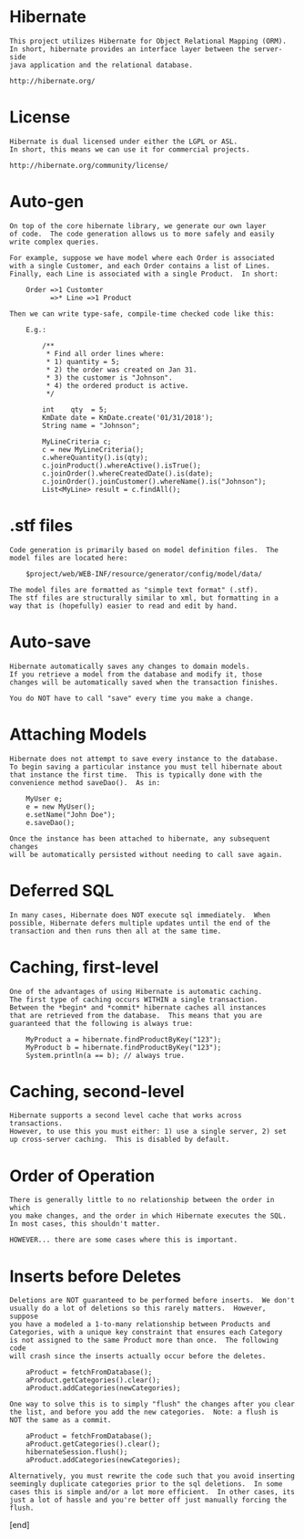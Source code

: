 Hibernate
=========

    This project utilizes Hibernate for Object Relational Mapping (ORM).
    In short, hibernate provides an interface layer between the server-side
    java application and the relational database.
    
    http://hibernate.org/

    
License
========

    Hibernate is dual licensed under either the LGPL or ASL.
    In short, this means we can use it for commercial projects.
    
    http://hibernate.org/community/license/


Auto-gen
========

    On top of the core hibernate library, we generate our own layer
    of code.  The code generation allows us to more safely and easily
    write complex queries.
    
    For example, suppose we have model where each Order is associated
    with a single Customer, and each Order contains a list of Lines.  
    Finally, each Line is associated with a single Product.  In short:
    
        Order =>1 Customter 
              =>* Line =>1 Product
        
    Then we can write type-safe, compile-time checked code like this:
    
        E.g.: 
        
            /** 
             * Find all order lines where:
             * 1) quantity = 5;
             * 2) the order was created on Jan 31.
             * 3) the customer is "Johnson".
             * 4) the ordered product is active.
             */
        
            int    qty  = 5;
            KmDate date = KmDate.create('01/31/2018');
            String name = "Johnson";
            
            MyLineCriteria c;
            c = new MyLineCriteria();
            c.whereQuantity().is(qty);
            c.joinProduct().whereActive().isTrue();
            c.joinOrder().whereCreatedDate().is(date);
            c.joinOrder().joinCustomer().whereName().is("Johnson");
            List<MyLine> result = c.findAll();


.stf files
==========
    
    Code generation is primarily based on model definition files.  The
    model files are located here:
    
        $project/web/WEB-INF/resource/generator/config/model/data/
        
    The model files are formatted as "simple text format" (.stf).
    The stf files are structurally similar to xml, but formatting in a 
    way that is (hopefully) easier to read and edit by hand.    

Auto-save
=========
   
    Hibernate automatically saves any changes to domain models.
    If you retrieve a model from the database and modify it, those 
    changes will be automatically saved when the transaction finishes.
    
    You do NOT have to call "save" every time you make a change.


Attaching Models
================

    Hibernate does not attempt to save every instance to the database.
    To begin saving a particular instance you must tell hibernate about
    that instance the first time.  This is typically done with the 
    convenience method saveDao().  As in:
    
        MyUser e;
        e = new MyUser();
        e.setName("John Doe");
        e.saveDao();
        
    Once the instance has been attached to hibernate, any subsequent changes
    will be automatically persisted without needing to call save again.
    
Deferred SQL
====================

    In many cases, Hibernate does NOT execute sql immediately.  When
    possible, Hibernate defers multiple updates until the end of the 
    transaction and then runs then all at the same time.

Caching, first-level
====================

    One of the advantages of using Hibernate is automatic caching.
    The first type of caching occurs WITHIN a single transaction.
    Between the *begin* and *commit* hibernate caches all instances
    that are retrieved from the database.  This means that you are 
    guaranteed that the following is always true:
    
        MyProduct a = hibernate.findProductByKey("123");
        MyProduct b = hibernate.findProductByKey("123");
        System.println(a == b); // always true.
    
Caching, second-level
=====================

    Hibernate supports a second level cache that works across transactions.
    However, to use this you must either: 1) use a single server, 2) set
    up cross-server caching.  This is disabled by default.
    

Order of Operation
==================

    There is generally little to no relationship between the order in which
    you make changes, and the order in which Hibernate executes the SQL.
    In most cases, this shouldn't matter.  

    HOWEVER... there are some cases where this is important.
    

Inserts before Deletes
======================

    Deletions are NOT guaranteed to be performed before inserts.  We don't
    usually do a lot of deletions so this rarely matters.  However, suppose
    you have a modeled a 1-to-many relationship between Products and 
    Categories, with a unique key constraint that ensures each Category
    is not assigned to the same Product more than once.  The following code
    will crash since the inserts actually occur before the deletes.
    
        aProduct = fetchFromDatabase();
        aProduct.getCategories().clear();
        aProduct.addCategories(newCategories);

    One way to solve this is to simply "flush" the changes after you clear
    the list, and before you add the new categories.  Note: a flush is
    NOT the same as a commit.
    
        aProduct = fetchFromDatabase();
        aProduct.getCategories().clear();
        hibernateSession.flush();
        aProduct.addCategories(newCategories);

    Alternatively, you must rewrite the code such that you avoid inserting
    seemingly duplicate categories prior to the sql deletions.  In some 
    cases this is simple and/or a lot more efficient.  In other cases, its
    just a lot of hassle and you're better off just manually forcing the
    flush.

[end]

